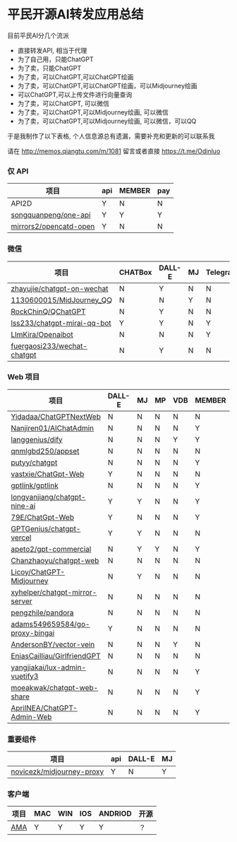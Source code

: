 # 平民开源AI转发应用总结 


目前平民AI分几个流派

- 直接转发API, 相当于代理
- 为了自己用，只能ChatGPT
- 为了卖，只能ChatGPT
- 为了卖，可以ChatGPT,可以ChatGPT绘画
- 为了卖，可以ChatGPT,可以ChatGPT绘画，可以Midjourney绘画
- 可以ChatGPT,可以上传文件进行向量查询
- 为了卖，可以ChatGPT, 可以微信
- 为了卖，可以ChatGPT,可以Midjourney绘画, 可以微信
- 为了卖，可以ChatGPT,可以Midjourney绘画, 可以微信，可以QQ

于是我制作了以下表格, 个人信息源总有遗漏，需要补充和更新的可以联系我

请在 http://memos.qiangtu.com/m/1081 留言或者直接 https://t.me/Odinluo 

### 仅 API  

| 项目                                                       | api  | MEMBER | pay  |
| ---------------------------------------------------------- | ---- | ------ | ---- |
| API2D                                                      | Y    | N      | N    |
| [songquanpeng/one-api](https://github.com/songquanpeng/one-api)               | Y    | Y      | Y    |
| [mirrors2/opencatd-open](https://github.com/mirrors2/opencatd-open) | Y    | N      | N    |

### 微信

| 项目                                                         | CHATBox | DALL-E | MJ   | Telegram | QQ   | wechat | VDB  | MEMBER | pay  |
| ------------------------------------------------------------ | ------- | ------ | ---- | -------- | ---- | ------ | ---- | ------ | ---- |
| [zhayujie/chatgpt-on-wechat](https://github.com/zhayujie/chatgpt-on-wechat)     | N       | Y      | N    | N        | N    | Y      | Y    | N      | N    |
| [1130600015/MidJourney_QQ](https://github.com/1130600015/MidJourney_QQ) | N       | N      | Y    | N        | Y    | N      | N    | N      | N    |
| [RockChinQ/QChatGPT](https://github.com/RockChinQ/QChatGPT)            | N       | Y      | N    | N        | Y    | N      | N    | N      | N    |
| [lss233/chatgpt-mirai-qq-bot](https://github.com/lss233/chatgpt-mirai-qq-bot) | Y       | Y      | N    | Y        | Y    | Y      | N    | N      | N    |
| [LlmKira/Openaibot](https://github.com/LlmKira/Openaibot)            | N       | N      | N    | Y        | Y    | N      | N    | N      | N    |
| [fuergaosi233/wechat-chatgpt](https://github.com/fuergaosi233/wechat-chatgpt) | N       | Y      | N    | N        | N    | Y      | N    | N      | N    |

### Web 项目

| 项目                                                         | DALL-E | MJ   | MP   | VDB  | MEMBER | pay  | BEAUTY |
| ------------------------------------------------------------ | ------ | ---- | ---- | ---- | ------ | ---- | ------ |
| [Yidadaa/ChatGPTNextWeb](https://github.com/Yidadaa/ChatGPT-Next-Web) | N      | N    | N    | N    | N      | N    | 5      |
| [Nanjiren01/AIChatAdmin](https://github.com/Nanjiren01/AIChatAdmin)     | N      | N    | N    | N    | Y      | Y    | 5      |
| [langgenius/dify](https://github.com/langgenius/dify)                   | N      | N    | N    | Y    | Y      | Y    | 4      |
| [qnmlgbd250/appset](https://github.com/qnmlgbd250/appset)               | N      | N    | N    | N    | N      | N    | 2      |
| [putyy/chatgpt](https://github.com/putyy/chatgpt)                               | N      | N    | N    | N    | Y      | Y    | 3      |
| [vastxie/ChatGpt-Web](https://github.com/vastxie/ChatGpt-Web)                   | Y      | N    | N    | N    | N      | N    | 3      |
| [gptlink/gptlink](https://github.com/gptlink/gptlink)                | N      | N    | N    | N    | Y      | Y    | 2      |
| [longyanjiang/chatgpt-nine-ai](https://github.com/longyanjiang/chatgpt-nine-ai) | Y      | Y    | N    | N    | Y      | Y    | 3      |
| [79E/ChatGpt-Web](https://github.com/79E/ChatGpt-Web)                           | Y      | N    | N    | N    | Y      | Y    | 2      |
| [GPTGenius/chatgpt-vercel](https://github.com/GPTGenius/chatgpt-vercel)         | Y      | Y    | N    | N    | N      | N    | 4      |
| [apeto2/gpt-commercial](https://github.com/apeto2/gpt-commercial)   | N      | Y    | Y    | N    | Y      | N    | 3      |
| [Chanzhaoyu/chatgpt-web](https://github.com/Chanzhaoyu/chatgpt-web)             | N      | N    | N    | N    | N      | N    | 3      |
| [Licoy/ChatGPT-Midjourney](https://github.com/Licoy/ChatGPT-Midjourney)         | N      | Y    | N    | N    | N      | N    | 5      |
| [xyhelper/chatgpt-mirror-server](https://github.com/xyhelper/chatgpt-mirror-server) | N      | N    | N    | N    | N      | N    | 3      |
| [pengzhile/pandora](https://github.com/pengzhile/pandora)                       | N      | N    | N    | N    | N      | N    | 3      |
| [adams549659584/go-proxy-bingai](https://github.com/adams549659584/go-proxy-bingai) | Y      | N    | N    | N    | N      | N    | 3      |
| [AndersonBY/vector-vein](https://github.com/AndersonBY/vector-vein)     | N      | N    | N    | Y    | N      | N    | 3      |
| [EniasCailliau/GirlfriendGPT](https://github.com/EniasCailliau/GirlfriendGPT) | N      | N    | N    | N    | N      | N    | 4      |
| [yangjiakai/lux-admin-vuetify3](https://github.com/yangjiakai/lux-admin-vuetify3) | N      | N    | N    | N    | Y      | Y    | 4      |
| [moeakwak/chatgpt-web-share](https://github.com/moeakwak/chatgpt-web-share) | N      | N    | N    | N    | Y      | N    | 4      |
| [AprilNEA/ChatGPT-Admin-Web](https://github.com/AprilNEA/ChatGPT-Admin-Web) | N      | N    | N    | N    | Y      | N    | 5      |

### 重要组件

| 项目                                                   | api  | DALL-E | MJ   |
| ------------------------------------------------------ | ---- | ------ | ---- |
| [novicezk/midjourney-proxy](https://github.com/novicezk/midjourney-proxy) | Y    | N      | Y    |

### 客户端

| 项目                              | MAC  | WIN  | IOS  | ANDRIOD | 开源 |
| --------------------------------- | ---- | ---- | ---- | ------- | ---- |
| [AMA](https://bytemyth.com/zh-CN) | Y    | Y    | Y    | Y       | ？   |

